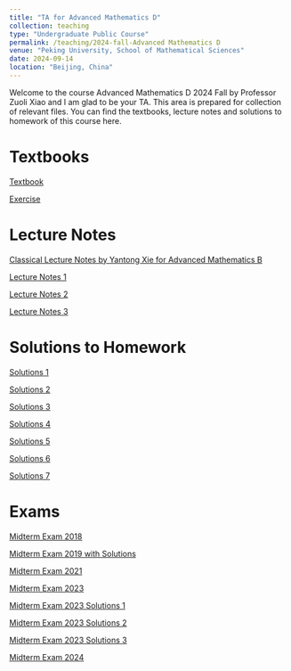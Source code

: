 ```yaml
---
title: "TA for Advanced Mathematics D"
collection: teaching
type: "Undergraduate Public Course"
permalink: /teaching/2024-fall-Advanced Mathematics D
venue: "Peking University, School of Mathematical Sciences"
date: 2024-09-14
location: "Beijing, China"
---
```


Welcome to the course Advanced Mathematics D 2024 Fall by Professor Zuoli Xiao and I am glad to be your TA. This area is prepared for collection of relevant files. You can find the textbooks, lecture notes and solutions to homework of this course here.

Textbooks
======
[Textbook](../assets/textbook.pdf)

[Exercise](../assets/exercise.pdf)

Lecture Notes
======
[Classical Lecture Notes by Yantong Xie for Advanced Mathematics B](https://darkoxie.github.io/)

[Lecture Notes 1](../assets/Lecture_Notes_1.pdf)

[Lecture Notes 2](../assets/Lecture_Notes_2.pdf)

[Lecture Notes 3](../assets/Lecture_Notes_3.pdf)

Solutions to Homework
======
[Solutions 1](../assets/Solutions1.pdf)

[Solutions 2](../assets/Solutions2.pdf)

[Solutions 3](../assets/Solutions3.pdf)

[Solutions 4](../assets/Solutions_4.pdf)

[Solutions 5](../assets/Solutions_5.pdf)

[Solutions 6](../assets/Solutions_6.pdf)

[Solutions 7](../assets/Solutions_7.pdf)

Exams
======
[Midterm Exam 2018](../assets/MidtermExam-Calculus2018.pdf)

[Midterm Exam 2019 with Solutions](../assets/MidtermExam-Calculus2019.pdf)

[Midterm Exam 2021](../images/MidtermExam-Calculus2021.jpeg)

[Midterm Exam 2023](../assets/MidtermExam-Calculus2023.pdf)

[Midterm Exam 2023 Solutions 1](../images/MidtermExam-Calculus2023-Solution1.jpg)

[Midterm Exam 2023 Solutions 2](../images/MidtermExam-Calculus2023-Solution2.jpg)

[Midterm Exam 2023 Solutions 3](../images/MidtermExam-Calculus2023-Solution3.jpg)

[Midterm Exam 2024](../assets/MidtermExam-Calculus2024.pdf)

